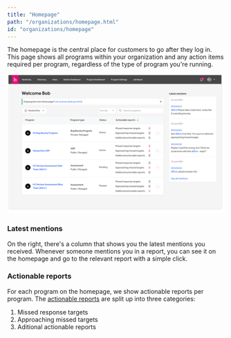 ```yaml
---
title: "Homepage"
path: "/organizations/homepage.html"
id: "organizations/homepage"
---
```


The homepage is the central place for customers to go after they log in. This page shows all programs within your organization and any action items required per program, regardless of the type of program you're running.

![homepage](./images/homepage.png)

### Latest mentions
On the right, there's a column that shows you the latest mentions you received. Whenever someone mentions you in a report, you can see it on the homepage and go to the relevant report with a simple click.

### Actionable reports
For each program on the homepage, we show actionable reports per program. The [actionable reports](/organizations/program-overview.html#actionable-reports) are split up into three categories:
1. Missed response targets
2. Approaching missed targets
3. Aditional actionable reports
